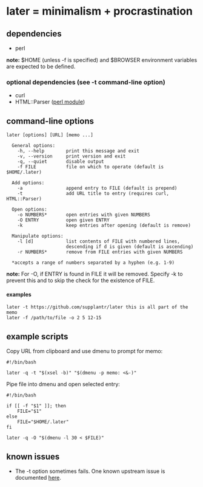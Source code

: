 # later = minimalism + procrastination

## dependencies

* perl

__note:__ $HOME (unless -f is specified) and $BROWSER environment variables
          are expected to be defined.

### optional dependencies (see -t command-line option)

* curl
* HTML::Parser ([perl module](http://search.cpan.org/dist/HTML-Parser/))

## command-line options

    later [options] [URL] [memo ...]

      General options:
        -h, --help        print this message and exit
        -v, --version     print version and exit
        -q, --quiet       disable output
        -f FILE           file on which to operate (default is $HOME/.later)

      Add options:
        -a                append entry to FILE (default is prepend)
        -t                add URL title to entry (requires curl, HTML::Parser)

      Open options:
        -o NUMBERS*       open entries with given NUMBERS
        -O ENTRY          open given ENTRY
        -k                keep entries after opening (default is remove)

      Manipulate options:
        -l [d]            list contents of FILE with numbered lines,
                          descending if d is given (default is ascending)
        -r NUMBERS*       remove from FILE entries with given NUMBERS

      *accepts a range of numbers separated by a hyphen (e.g. 1-9)

__note:__ For -O, if ENTRY is found in FILE it will be removed. Specify -k to
          prevent this and to skip the check for the existence of FILE.

#### examples

    later -t https://github.com/supplantr/later this is all part of the memo
    later -f /path/to/file -o 2 5 12-15

## example scripts

Copy URL from clipboard and use dmenu to prompt for memo:

    #!/bin/bash

    later -q -t "$(xsel -b)" "$(dmenu -p memo: <&-)"

Pipe file into dmenu and open selected entry:

    #!/bin/bash

    if [[ -f "$1" ]]; then
        FILE="$1"
    else
        FILE="$HOME/.later"
    fi

    later -q -O "$(dmenu -l 30 < $FILE)"

## known issues

* The -t option sometimes fails. One known upstream issue is documented [here](https://github.com/libwww-perl/http-message/issues/3).

